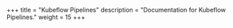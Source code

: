 +++
title = "Kubeflow Pipelines"
description = "Documentation for Kubeflow Pipelines."
weight = 15
+++
